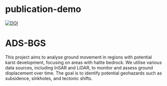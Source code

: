 # publication-demo
[![DOI](https://zenodo.org/badge/933356355.svg)](https://doi.org/10.5281/zenodo.15387912)

# ADS-BGS
This project aims to analyse ground movement in regions with potential karst development, focusing on areas with halite bedrock. We utilise various data sources, including InSAR and LiDAR, to monitor and assess ground displacement over time. The goal is to identify potential geohazards such as subsidence, sinkholes, and tectonic shifts.



